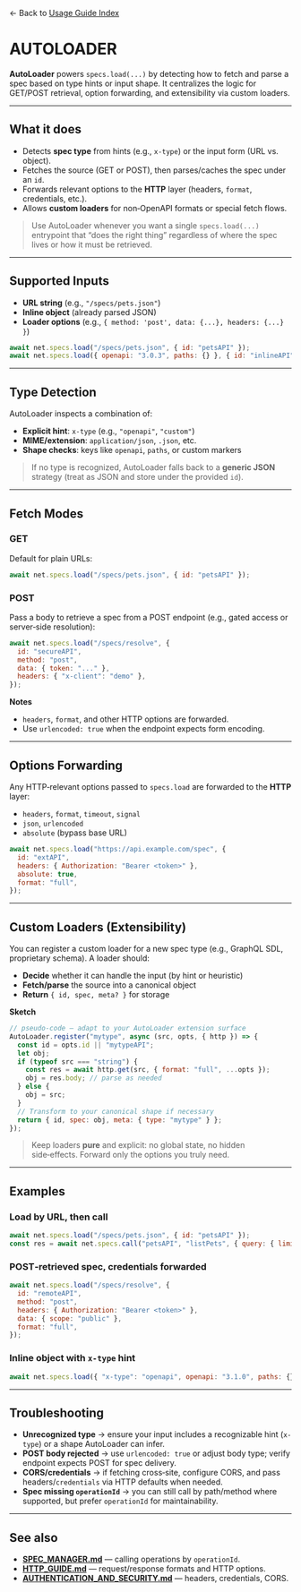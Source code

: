 ← Back to [Usage Guide Index](TOC.md)

# AUTOLOADER

**AutoLoader** powers `specs.load(...)` by detecting how to fetch and parse a spec based on type hints or input shape. It centralizes the logic for GET/POST retrieval, option forwarding, and extensibility via custom loaders.

---

## What it does

* Detects **spec type** from hints (e.g., `x-type`) or the input form (URL vs. object).
* Fetches the source (GET or POST), then parses/caches the spec under an `id`.
* Forwards relevant options to the **HTTP** layer (headers, `format`, credentials, etc.).
* Allows **custom loaders** for non‑OpenAPI formats or special fetch flows.

> Use AutoLoader whenever you want a single `specs.load(...)` entrypoint that “does the right thing” regardless of where the spec lives or how it must be retrieved.

---

## Supported Inputs

* **URL string** (e.g., `"/specs/pets.json"`)
* **Inline object** (already parsed JSON)
* **Loader options** (e.g., `{ method: 'post', data: {...}, headers: {...} }`)

```js
await net.specs.load("/specs/pets.json", { id: "petsAPI" });
await net.specs.load({ openapi: "3.0.3", paths: {} }, { id: "inlineAPI" });
```

---

## Type Detection

AutoLoader inspects a combination of:

* **Explicit hint**: `x-type` (e.g., `"openapi"`, `"custom"`)
* **MIME/extension**: `application/json`, `.json`, etc.
* **Shape checks**: keys like `openapi`, `paths`, or custom markers

> If no type is recognized, AutoLoader falls back to a **generic JSON** strategy (treat as JSON and store under the provided `id`).

---

## Fetch Modes

### GET

Default for plain URLs:

```js
await net.specs.load("/specs/pets.json", { id: "petsAPI" });
```

### POST

Pass a body to retrieve a spec from a POST endpoint (e.g., gated access or server‑side resolution):

```js
await net.specs.load("/specs/resolve", {
  id: "secureAPI",
  method: "post",
  data: { token: "..." },
  headers: { "x-client": "demo" },
});
```

**Notes**

* `headers`, `format`, and other HTTP options are forwarded.
* Use `urlencoded: true` when the endpoint expects form encoding.

---

## Options Forwarding

Any HTTP‑relevant options passed to `specs.load` are forwarded to the **HTTP** layer:

* `headers`, `format`, `timeout`, `signal`
* `json`, `urlencoded`
* `absolute` (bypass base URL)

```js
await net.specs.load("https://api.example.com/spec", {
  id: "extAPI",
  headers: { Authorization: "Bearer <token>" },
  absolute: true,
  format: "full",
});
```

---

## Custom Loaders (Extensibility)

You can register a custom loader for a new spec type (e.g., GraphQL SDL, proprietary schema). A loader should:

* **Decide** whether it can handle the input (by hint or heuristic)
* **Fetch/parse** the source into a canonical object
* **Return** `{ id, spec, meta? }` for storage

**Sketch**

```js
// pseudo-code — adapt to your AutoLoader extension surface
AutoLoader.register("mytype", async (src, opts, { http }) => {
  const id = opts.id || "mytypeAPI";
  let obj;
  if (typeof src === "string") {
    const res = await http.get(src, { format: "full", ...opts });
    obj = res.body; // parse as needed
  } else {
    obj = src;
  }
  // Transform to your canonical shape if necessary
  return { id, spec: obj, meta: { type: "mytype" } };
});
```

> Keep loaders **pure** and explicit: no global state, no hidden side‑effects. Forward only the options you truly need.

---

## Examples

### Load by URL, then call

```js
await net.specs.load("/specs/pets.json", { id: "petsAPI" });
const res = await net.specs.call("petsAPI", "listPets", { query: { limit: 10 } });
```

### POST‑retrieved spec, credentials forwarded

```js
await net.specs.load("/specs/resolve", {
  id: "remoteAPI",
  method: "post",
  headers: { Authorization: "Bearer <token>" },
  data: { scope: "public" },
  format: "full",
});
```

### Inline object with `x-type` hint

```js
await net.specs.load({ "x-type": "openapi", openapi: "3.1.0", paths: {} }, { id: "inlineAPI" });
```

---

## Troubleshooting

* **Unrecognized type** → ensure your input includes a recognizable hint (`x-type`) or a shape AutoLoader can infer.
* **POST body rejected** → use `urlencoded: true` or adjust body type; verify endpoint expects POST for spec delivery.
* **CORS/credentials** → if fetching cross‑site, configure CORS, and pass headers/`credentials` via HTTP defaults when needed.
* **Spec missing `operationId`** → you can still call by path/method where supported, but prefer `operationId` for maintainability.

---

## See also

* **[SPEC\_MANAGER.md](./SPEC_MANAGER.md)** — calling operations by `operationId`.
* **[HTTP\_GUIDE.md](./HTTP_GUIDE.md)** — request/response formats and HTTP options.
* **[AUTHENTICATION\_AND\_SECURITY.md](./AUTHENTICATION_AND_SECURITY.md)** — headers, credentials, CORS.
